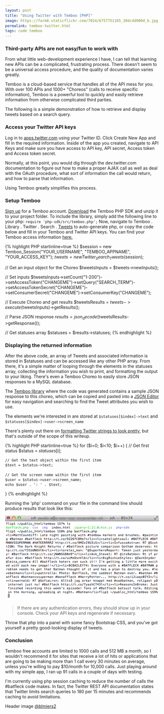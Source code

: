 ```yaml
---
layout: post
title: "Using Twitter with Temboo [PHP]"
image: https://farm8.staticflickr.com/7024/6757751165_30dc4d900d_b.jpg
permalink: temboo-twitter.html
tags: code temboo
---
```


### Third-party APIs are not easy/fun to work with


From what little web-development experience I have, I can tell that learning new APIs can be a complicated, frustrating process. There doesn't seem to be a universal access procedure, and the quality of documentation varies greatly.

Temboo is a cloud-based service that handles all of the API mess for you. With over 100 APIs and 1000+ "Choreos" (calls to receive specific information), Temboo is a powerful tool to quickly and easily retrieve information from otherwise complicated third parties.

The following is a simple demonstration of how to retrieve and display tweets based on a search query.

### Access your Twitter API keys


Log in to [apps.twitter.com](https://apps.twitter.com/) using your Twitter ID.
Click Create New App and fill in the required information.
Inside of the app you created, navigate to API Keys and make sure you have access to API key, API secret, Access token and Access token secret.

Normally, at this point, you would dig through the dev.twitter.com documentation to figure out how to make a proper AJAX call as well as deal with the OAuth procedure, what sort of information the call would return, and how to parse that information.

Using Temboo greatly simplifies this process.

### Setup Temboo

[Sign up](https://temboo.com/signup) for a Temboo account.
[Download](https://temboo.com/sdk/php) the Temboo PHP SDK and unzip it to your project folder.
To include the library, simply add the following line to your php: `require 'php-sdk/src/temboo.php';`
Now, navigate to Temboo . Library . Twitter . Search . [Tweets](https://temboo.com/library/Library/Twitter/Search/Tweets/) to auto-generate php, or copy the code below and fill in your Temboo and Twitter API keys.
You can find your Temboo access information [here.](https://temboo.com/account/applications/)

{% highlight PHP startinline=true %}
$session = new Temboo_Session("YOUR_USERNAME", "TEMBOO_APPNAME", "YOUR_ACCESS_KEY");
$tweets = new Twitter_Search_Tweets($session);

// Get an input object for the Choreo
$tweetsInputs = $tweets->newInputs();

// Set inputs
$tweetsInputs->setCount("1-200")->setAccessToken("CHANGEME")->setQuery("SEARCH_TERM")->setAccessTokenSecret("CHANGEME")->setConsumerSecret("CHANGEME")->setConsumerKey("CHANGEME");

// Execute Choreo and get results
$tweetsResults = $tweets->execute($tweetsInputs)->getResults();

// Parse JSON response
$results = json_decode($tweetsResults->getResponse());

// Get statuses array
$statuses = $results->statuses;
{% endhighlight %}

### Displaying the returned information


After the above code, an array of Tweets and associated information is stored in $statuses and can be accessed like any other PHP array. From there, it's a simple matter of looping through the elements in the statuses array, collecting the information you wish to print, and formatting the output to your liking. There's even a Temboo Choreo to easily store JSON responses to a MySQL database.

The [Temboo library](https://temboo.com/library/Library/Twitter/Search/Tweets/) where the code was generated contains a sample JSON response to this choreo, which can be copied and pasted into a [JSON Editor](http://www.jsoneditoronline.org/) for easy navigation and searching to find the Tweet attributes you wish to use.

The elements we're interested in are stored at `$statuses[$index]->text` and `$statuses[$index]->user->screen_name`

There's plenty out there on [formatting Twitter strings to look pretty,](http://tutorialzine.com/2011/08/display-favorite-tweets-php-css/) but that's outside of the scope of this writeup.

{% highlight PHP startinline=true %}
for ($i=0; $i<10; $i++) {
	// Get first status
	$status = $statuses[$i];

	// Get the text object within the first item
	$text = $status->text;

	// Get the screen name within the first item
	$user = $status->user->screen_name;
	echo $user . ': ' . $text;
}
{% endhighlight %}

Running the 'php' command on your file in the command line should produce results that look like this:

![](/assets/images/console_bat.png)

>If there are any authentication errors, they should show up in your console. Check your API keys and regenerate if necessary.

Throw that php into a panel with some fancy Bootstrap CSS, and you've got yourself a pretty good-looking display of tweets.

### Conclusion

Temboo free accounts are limited to 1000 calls and 512 MB a month, so I wouldn't recommend it for sites that receive a lot of hits or applications that are going to be making more than 1 call every 30 minutes on average, unless you're willing to pay $10/month for 10,000 calls. Just playing around with my simple app, I ran up 91 calls in a couple of days with testing.

I'm currently using php session caching to reduce the number of calls the #batfleck code makes. In fact, the Twitter REST API documentation states that Twitter limits search queries to 180 per 15 minutes and recommends caching to avoid limitations.

Header image [@blmiers2](https://www.flickr.com/photos/blmiers2/6757751165/)